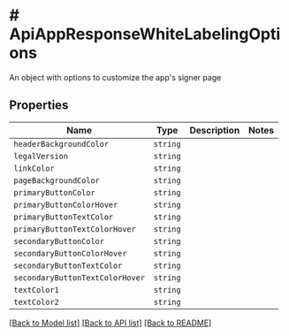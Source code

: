 # # ApiAppResponseWhiteLabelingOptions

An object with options to customize the app&#39;s signer page

## Properties

Name | Type | Description | Notes
------------ | ------------- | ------------- | -------------
| `headerBackgroundColor` | ```string``` |    |  |
| `legalVersion` | ```string``` |    |  |
| `linkColor` | ```string``` |    |  |
| `pageBackgroundColor` | ```string``` |    |  |
| `primaryButtonColor` | ```string``` |    |  |
| `primaryButtonColorHover` | ```string``` |    |  |
| `primaryButtonTextColor` | ```string``` |    |  |
| `primaryButtonTextColorHover` | ```string``` |    |  |
| `secondaryButtonColor` | ```string``` |    |  |
| `secondaryButtonColorHover` | ```string``` |    |  |
| `secondaryButtonTextColor` | ```string``` |    |  |
| `secondaryButtonTextColorHover` | ```string``` |    |  |
| `textColor1` | ```string``` |    |  |
| `textColor2` | ```string``` |    |  |

[[Back to Model list]](../../README.md#models) [[Back to API list]](../../README.md#endpoints) [[Back to README]](../../README.md)
